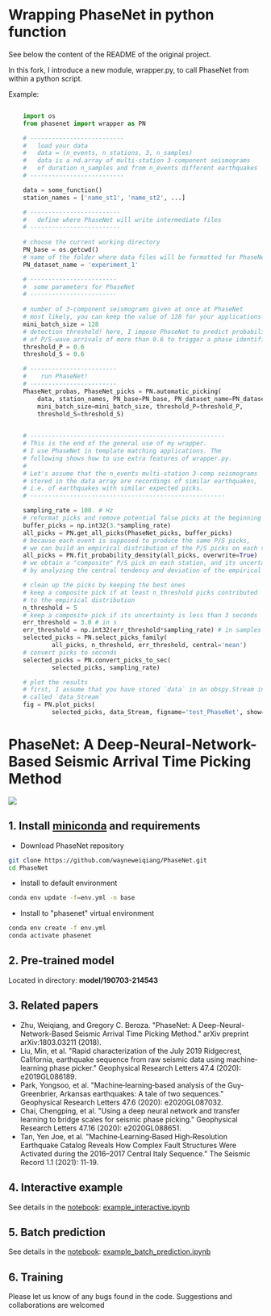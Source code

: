 # Wrapping PhaseNet in python function

See below the content of the README of the original project.

In this fork, I introduce a new module, wrapper.py, to call PhaseNet from within a python script.


Example:

```python

    import os
    from phasenet import wrapper as PN

    # --------------------------
    #   load your data 
    #   data = (n_events, n_stations, 3, n_samples)
    #   data is a nd.array of multi-station 3-component seismograms
    #   of duration n_samples and from n_events different earthquakes
    # --------------------------

    data = some_function()
    station_names = ['name_st1', 'name_st2', ...]

    # -------------------------
    #   define where PhaseNet will write intermediate files
    # -------------------------
    
    # choose the current working directory
    PN_base = os.getcwd()
    # name of the folder where data files will be formatted for PhaseNet
    PN_dataset_name = 'experiment_1'

    # ------------------------
    #  some parameters for PhaseNet
    # ------------------------
    
    # number of 3-component seismograms given at once at PhaseNet
    # most likely, you can keep the value of 128 for your applications
    mini_batch_size = 128
    # detection threshold! here, I impose PhaseNet to predict probabilities
    # of P/S-wave arrivals of more than 0.6 to trigger a phase identification
    threshold_P = 0.6
    threshold_S = 0.6

    # ------------------------
    #    run PhaseNet!
    # ------------------------
    PhaseNet_probas, PhaseNet_picks = PN.automatic_picking(
        data, station_names, PN_base=PN_base, PN_dataset_name=PN_dataset_name,
        mini_batch_size=mini_batch_size, threshold_P=threshold_P,
        threshold_S=threshold_S)

    
    # ------------------------------------------------------
    # This is the end of the general use of my wrapper.
    # I use PhaseNet in template matching applications. The
    # following shows how to use extra features of wrapper.py.
    #
    # Let's assume that the n_events multi-station 3-comp seismograms
    # stored in the data array are recordings of similar earthquakes,
    # i.e. of earthquakes with similar expected picks.
    # ------------------------------------------------------

    sampling_rate = 100. # Hz
    # reformat picks and remove potential false picks at the beginning
    buffer_picks = np.int32(3.*sampling_rate)
    all_picks = PN.get_all_picks(PhaseNet_picks, buffer_picks)
    # because each event is supposed to produce the same P/S picks,
    # we can build an empirical distribution of the P/S picks on each station
    all_picks = PN.fit_probability_density(all_picks, overwrite=True)
    # we obtain a "composite" P/S pick on each station, and its uncertainty,
    # by analyzing the central tendency and deviation of the empirical distribution

    # clean up the picks by keeping the best ones
    # keep a composite pick if at least n_threshold picks contributed
    # to the empirical distribution
    n_threshold = 5
    # keep a composite pick if its uncertainty is less than 3 seconds
    err_threshold = 3.0 # in s
    err_threshold = np.int32(err_threshold*sampling_rate) # in samples
    selected_picks = PN.select_picks_family(
            all_picks, n_threshold, err_threshold, central='mean')
    # convert picks to seconds
    selected_picks = PN.convert_picks_to_sec(
            selected_picks, sampling_rate)

    # plot the results
    # first, I assume that you have stored `data` in an obspy.Stream instance,
    # called `data_Stream`
    fig = PN.plot_picks(
            selected_picks, data_Stream, figname='test_PhaseNet', show=True)

```


# PhaseNet: A Deep-Neural-Network-Based Seismic Arrival Time Picking Method

[![](https://github.com/wayneweiqiang/PhaseNet/workflows/documentation/badge.svg)](https://wayneweiqiang.github.io/PhaseNet)


## 1.  Install [miniconda](https://docs.conda.io/en/latest/miniconda.html) and requirements
- Download PhaseNet repository
```bash
git clone https://github.com/wayneweiqiang/PhaseNet.git
cd PhaseNet
```
- Install to default environment
```bash
conda env update -f=env.yml -n base
```
- Install to "phasenet" virtual environment
```bash
conda env create -f env.yml
conda activate phasenet
```

## 2. Pre-trained model
Located in directory: **model/190703-214543**

## 3. Related papers
- Zhu, Weiqiang, and Gregory C. Beroza. "PhaseNet: A Deep-Neural-Network-Based Seismic Arrival Time Picking Method." arXiv preprint arXiv:1803.03211 (2018).
- Liu, Min, et al. "Rapid characterization of the July 2019 Ridgecrest, California, earthquake sequence from raw seismic data using machine‐learning phase picker." Geophysical Research Letters 47.4 (2020): e2019GL086189.
- Park, Yongsoo, et al. "Machine‐learning‐based analysis of the Guy‐Greenbrier, Arkansas earthquakes: A tale of two sequences." Geophysical Research Letters 47.6 (2020): e2020GL087032.
- Chai, Chengping, et al. "Using a deep neural network and transfer learning to bridge scales for seismic phase picking." Geophysical Research Letters 47.16 (2020): e2020GL088651.
- Tan, Yen Joe, et al. "Machine‐Learning‐Based High‐Resolution Earthquake Catalog Reveals How Complex Fault Structures Were Activated during the 2016–2017 Central Italy Sequence." The Seismic Record 1.1 (2021): 11-19.

## 4. Interactive example
See details in the [notebook](https://github.com/wayneweiqiang/PhaseNet/blob/master/docs/example_interactive.ipynb): [example_interactive.ipynb](example_interactive.ipynb)


## 5. Batch prediction
See details in the [notebook](https://github.com/wayneweiqiang/PhaseNet/blob/master/docs/example_batch_prediction.ipynb): [example_batch_prediction.ipynb](example_batch_prediction.ipynb)

## 6. Training

Please let us know of any bugs found in the code. Suggestions and collaborations are welcomed

